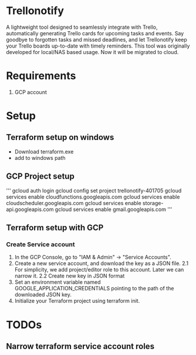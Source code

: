 # Trellonotify
A lightweight tool designed to seamlessly integrate with Trello, automatically generating Trello cards for upcoming tasks and events. Say goodbye to forgotten tasks and missed deadlines, and let Trellonotify keep your Trello boards up-to-date with timely reminders.
This tool was originally developed for local/NAS based usage. Now it will be migrated to cloud. 

# Requirements
1. GCP account

# Setup
## Terraform setup on windows
- Download terraform.exe
- add to windows path

## GCP Project setup
'''
gcloud auth login
gcloud config set project trellonotify-401705
gcloud services enable cloudfunctions.googleapis.com
gcloud services enable cloudscheduler.googleapis.com
gcloud services enable storage-api.googleapis.com
gcloud services enable gmail.googleapis.com
'''

## Terraform setup with GCP
### Create Service account
1. In the GCP Console, go to "IAM & Admin" → "Service Accounts".
2. Create a new service account, and download the key as a JSON file.
2.1 For simplicity, we add project/editor role to this account. Later we can narrow it.
2.2 Create new key in JSON format
3. Set an environment variable named GOOGLE_APPLICATION_CREDENTIALS pointing to the path of the downloaded JSON key.
4. Initialize your Terraform project using terraform init.

# TODOs
## Narrow terraform service account roles